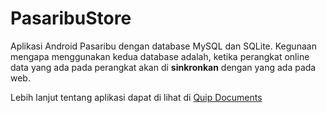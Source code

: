 # PasaribuStore

Aplikasi Android Pasaribu dengan database MySQL dan SQLite. Kegunaan mengapa menggunakan kedua database adalah, 
ketika perangkat online data yang ada pada perangkat akan di **sinkronkan** dengan yang ada pada web.

Lebih lanjut tentang aplikasi dapat di lihat di <a href="https://quip.com/QbCAOAODwgl" title="Quip Document">Quip Documents</a> 


